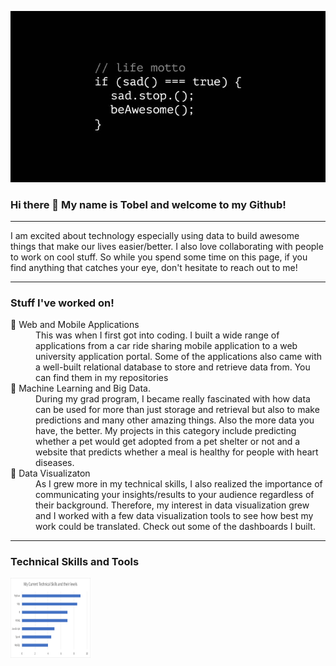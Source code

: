 
![Header](https://github.com/tobelum/tobelum/blob/main/be_awesome.jpg "Header")

### Hi there 👋 My name is Tobel and welcome to my Github!

<hr>
I am excited about technology especially using data to build awesome things that make our lives easier/better. I also love collaborating with people to work on cool stuff. So while you spend some time on this page, if you find anything that catches your eye, don't hesitate to reach out to me!
<hr>

### Stuff I've worked on!
<dl>
  <dt>🔭 Web and Mobile Applications</dt>
  <dd>This was when I first got into coding. I built a wide range of applications from a car ride sharing mobile application to a web university application portal. Some of the applications also came with a well-built relational database to store and retrieve data from. You can find them in my repositories</dd>
  <dt>🌱 Machine Learning and Big Data.</dt>
  <dd>During my grad program, I became really fascinated with how data can be used for more than just storage and retrieval but also to make predictions and many other amazing things. Also the more data you have, the better. My projects in this category include predicting whether a pet would get adopted from a pet shelter or not and a website that predicts whether a meal is healthy for people with heart diseases.</dd>
  <dt>👯 Data Visualizaton</dt>
  <dd>As I grew more in my technical skills, I also realized the importance of communicating your insights/results to your audience regardless of their background. Therefore, my interest in data visualization grew and I worked with a few data visualization tools to see how best my work could be translated. Check out some of the dashboards I built.</dd>
</dl>
<hr>

### Technical Skills and Tools

<img src="https://github.com/tobelum/tobelum/blob/main/tech_skills.png" width="128" height="128">

<!--
**tobelum/tobelum** is a ✨ _special_ ✨ repository because its `README.md` (this file) appears on your GitHub profile.

Here are some ideas to get you started:

- 🔭 I’m currently working on ...
- 🌱 I’m currently learning ...
- 👯 I’m looking to collaborate on ...
- 🤔 I’m looking for help with ...
- 💬 Ask me about ...
- 📫 How to reach me: ...
- 😄 Pronouns: ...
- ⚡ Fun fact: ...
-->
